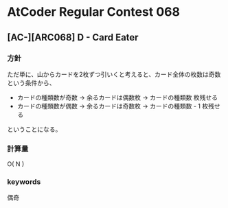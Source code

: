 # AtCoder Regular Contest 068

## [AC-][ARC068] D - Card Eater

### 方針

ただ単に、山からカードを2枚ずつ引いくと考えると、カード全体の枚数は奇数という条件から、

* カードの種類数が奇数 -> 余るカードは偶数枚 -> カードの種類数     枚残せる
* カードの種類数が偶数 -> 余るカードは奇数枚 -> カードの種類数 - 1 枚残せる

ということになる。


### 計算量

O( N )


### keywords

偶奇

